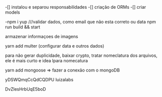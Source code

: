 
-[] instalou e separou responsabilidades
-[] criação de ORMs
-[] criar models

-npm i yup ///validar dados, como email que não esta correto ou data
npm run build && start

armazenar informaçoes de imagens

yarn add multer (configurar data e outros dados)

para não gerar duplicidade, baixar crypto, tratar nomeclatura dos arquivos, ele é mais curto e idea lpara nomecatura

yarn add mongoose => fazer a conexão com o mongoDB

yDSWQmqCcQdCQDPU
luizalabs

DvZlesHrbUqE5boD